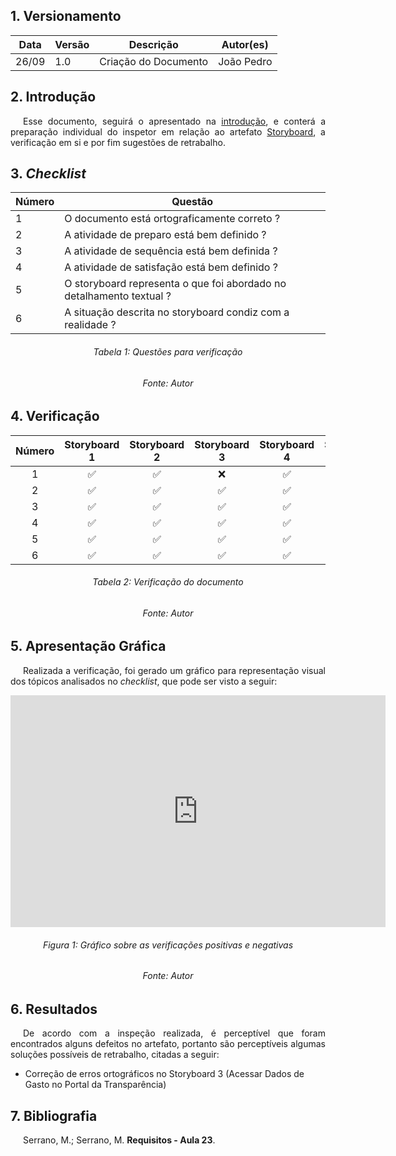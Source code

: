 
## 1. Versionamento
|Data|Versão|Descrição|Autor(es)
|--|--|--|--|
|26/09|1.0|Criação do Documento|João Pedro|

## 2. Introdução
<p style="text-align: justify; text-indent: 20px"> Esse documento, seguirá o apresentado na <a href=../introducao>introdução</a>, e conterá a preparação individual do inspetor em relação ao artefato <a href=../../nivel1/storyboards>Storyboard</a>, a verificação em si e por fim sugestões de retrabalho.</p>

## 3. <i>Checklist</i>

<center>

|Número|Questão|
|--|--|
|1|O documento está ortograficamente correto ?|
|2|A atividade de preparo está bem definido ?|
|3|A atividade de sequência está bem definida ?|
|4|A atividade de satisfação está bem definido ?|
|5|O storyboard representa o que foi abordado no detalhamento textual ?|
|6|A situação descrita no storyboard condiz com a realidade ?|

</center>

<h6 align="center">Tabela 1: Questões para verificação</h6>
<h6 align="center">Fonte: Autor</h6>

## 4. Verificação

<!-- Aqui como exemplo botei o storyboard, porque nele existem várias imagens que precisam ser verificadas-->
<center>

|Número|Storyboard 1|Storyboard 2|Storyboard 3|Storyboard 4|Storyboard 5|
|:-:|:-:|:-:|:-:|:-:|:-:|
|1|✅|✅|❌|✅|✅|
|2|✅|✅|✅|✅|✅|
|3|✅|✅|✅|✅|✅|
|4|✅|✅|✅|✅|✅|
|5|✅|✅|✅|✅|✅|
|6|✅|✅|✅|✅|✅|

</center>

<h6 align="center">Tabela 2: Verificação do documento</h6>
<h6 align="center">Fonte: Autor</h6>

## 5. Apresentação Gráfica
<p style="text-align: justify; text-indent: 20px"> Realizada a verificação, foi gerado um gráfico para representação visual dos tópicos analisados no <i>checklist</i>, que pode ser visto a seguir:</p>
<center>
<iframe width="600" height="371" seamless frameborder="0" scrolling="no" src="https://docs.google.com/spreadsheets/d/e/2PACX-1vSTkW4UP5T6InFRNfBfJ0dvAKYQERUVbsxV9FjLd3utoWmPAq90Mzz3mWITP-tMX1YlGUPNqgNoePp5/pubchart?oid=1212844963&amp;format=interactive"></iframe>
</center>
<h6 align="center">Figura 1: Gráfico sobre as verificações positivas e negativas</h6>
<h6 align="center">Fonte: Autor</h6>

## 6. Resultados
<p style="text-align: justify; text-indent: 20px"> De acordo com a inspeção realizada, é perceptível que foram encontrados alguns defeitos no artefato, portanto são perceptíveis algumas soluções possíveis de retrabalho, citadas a seguir:</p>

- Correção de erros ortográficos no Storyboard 3 (Acessar Dados de Gasto no Portal da Transparência)

## 7. Bibliografia
<p style="text-align: justify; text-indent: 20px">Serrano, M.; Serrano, M. <b>Requisitos - Aula 23</b>.</p>
